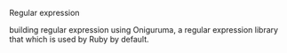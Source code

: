 Regular expression

building regular expression using Oniguruma, a regular expression
library that which is used by Ruby by default.
